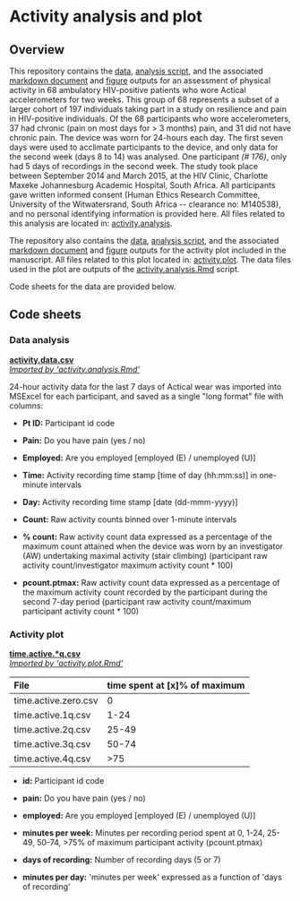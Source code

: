# Activity analysis and plot

## Overview
This repository contains the [data](./activity.analysis/data/), [analysis script](./activity.analysis/activity.analysis.Rmd), and the associated [markdown document](./activity.analysis/activity.analysis.md) and [figure](./activity.analysis/figures/) outputs for an assessment of physical activity in 68 ambulatory HIV-positive patients who wore Actical accelerometers for two weeks. This group of 68 represents a subset of a larger cohort of 197 individuals taking part in a study on resilience and pain in HIV-positive individuals. Of the 68 participants who wore accelerometers, 37 had chronic (pain on most days for > 3 months) pain, and 31 did not have chronic pain. The device was worn for 24-hours each day. The first seven days were used to acclimate participants to the device, and only data for the second week (days 8 to 14) was analysed. One participant *(# 176)*, only had 5 days of recordings in the second week. The study took place between September 2014 and March 2015, at the HIV Clinic, Charlotte Maxeke Johannesburg Academic Hospital, South Africa. All participants gave written informed consent (Human Ethics Research Committee, University of the Witwatersrand, South Africa -- clearance no: M140538), and no personal identifying information is provided here. All files related to this analysis are located in: [activity.analysis](./activity.analysis). 

The repository also contains the [data](./activity.plot/data/), [analysis script](./activity.plot/activity.plot.Rmd), and the associated  [markdown document](./activity.plot/activity.plot.md) and [figure](./activity.plot/figures/) outputs for the activity plot included in the manuscript. All files related to this plot located in: [activity.plot](./activity.plot). The data files used in the plot are outputs of the [activity.analysis.Rmd](./activity.analysis/activity.analysis.Rmd) script.

Code sheets for the data are provided below.

## Code sheets
### Data analysis
[**activity.data.csv**](./activity.analysis/data/)  
[_Imported by 'activity.analysis.Rmd'_](./activity.analysis/activity.analysis.Rmd)   

24-hour activity data for the last 7 days of Actical wear was imported into MSExcel for each participant, and saved as a single "long format" file with columns:

- **Pt ID:** Participant id code

- **Pain:** Do you have pain (yes / no)

- **Employed:** Are you employed [employed (E) / unemployed (U)]

- **Time:** Activity recording time stamp [time of day (hh:mm:ss)] in one-minute intervals	

- **Day:** Activity recording time stamp [date (dd-mmm-yyyy)]	

- **Count:** Raw activity counts binned over 1-minute intervals

- **% count:** Raw activity count data expressed as a percentage of the maximum count attained when the device was worn by an investigator (AW) undertaking maximal activity (stair climbing) (participant raw activity count/investigator maximum activity count * 100)

- **pcount.ptmax:** Raw activity count data expressed as a percentage of the maximum activity count recorded by the participant during the second 7-day period (participant raw activity count/maximum participant activity count * 100) 

### Activity plot
[**time.active.\*q.csv**](./activity.plot/data/)  
[_Imported by 'activity.plot.Rmd'_](./activity.plot/activity.plot.Rmd)   

| File                  | time spent at [x]% of maximum |
|:----------------------|:------------------------------|
| time.active.zero.csv  | 0                             |
| time.active.1q.csv    | 1-24                          |
| time.active.2q.csv    | 25-49                         |
| time.active.3q.csv    | 50-74                         |
| time.active.4q.csv    | >75                           |  

- **id:** Participant id code

- **pain:** Do you have pain (yes / no)

- **employed:** Are you employed [employed (E) / unemployed (U)]

- **minutes per week:** Minutes per recording period spent at 0, 1-24, 25-49, 50-74, >75% of maximum participant activity (pcount.ptmax)

- **days of recording:** Number of recording days (5 or 7)

- **minutes per day:** 'minutes per week' expressed as a function of 'days of recording'
